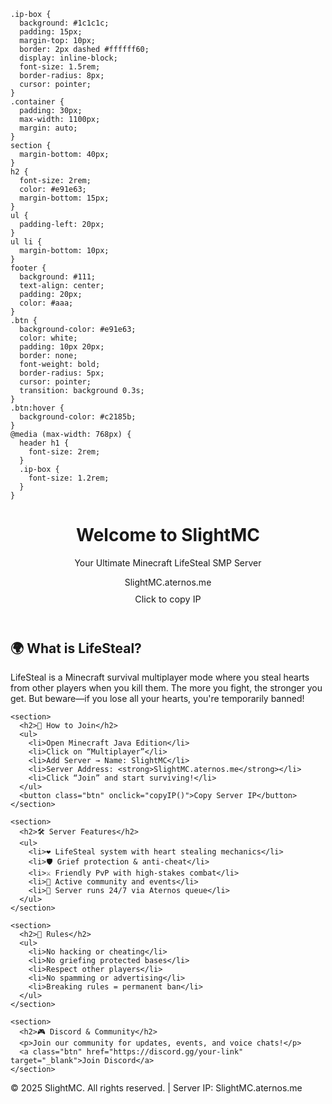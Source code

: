 
    .ip-box {
      background: #1c1c1c;
      padding: 15px;
      margin-top: 10px;
      border: 2px dashed #ffffff60;
      display: inline-block;
      font-size: 1.5rem;
      border-radius: 8px;
      cursor: pointer;
    }
    .container {
      padding: 30px;
      max-width: 1100px;
      margin: auto;
    }
    section {
      margin-bottom: 40px;
    }
    h2 {
      font-size: 2rem;
      color: #e91e63;
      margin-bottom: 15px;
    }
    ul {
      padding-left: 20px;
    }
    ul li {
      margin-bottom: 10px;
    }
    footer {
      background: #111;
      text-align: center;
      padding: 20px;
      color: #aaa;
    }
    .btn {
      background-color: #e91e63;
      color: white;
      padding: 10px 20px;
      border: none;
      font-weight: bold;
      border-radius: 5px;
      cursor: pointer;
      transition: background 0.3s;
    }
    .btn:hover {
      background-color: #c2185b;
    }
    @media (max-width: 768px) {
      header h1 {
        font-size: 2rem;
      }
      .ip-box {
        font-size: 1.2rem;
      }
    }
  </style>
</head>
<body>

  <header>
    <h1>Welcome to SlightMC</h1>
    <p>Your Ultimate Minecraft LifeSteal SMP Server</p>
    <div class="ip-box" onclick="copyIP()">SlightMC.aternos.me</div>
    <p style="margin-top: 10px; font-size: 0.9rem;">Click to copy IP</p>
  </header>

  <div class="container">
    <section>
      <h2>🌍 What is LifeSteal?</h2>
      <p>LifeSteal is a Minecraft survival multiplayer mode where you steal hearts from other players when you kill them. The more you fight, the stronger you get. But beware—if you lose all your hearts, you're temporarily banned!</p>
    </section>

    <section>
      <h2>🚀 How to Join</h2>
      <ul>
        <li>Open Minecraft Java Edition</li>
        <li>Click on “Multiplayer”</li>
        <li>Add Server → Name: SlightMC</li>
        <li>Server Address: <strong>SlightMC.aternos.me</strong></li>
        <li>Click “Join” and start surviving!</li>
      </ul>
      <button class="btn" onclick="copyIP()">Copy Server IP</button>
    </section>

    <section>
      <h2>🛠 Server Features</h2>
      <ul>
        <li>❤️ LifeSteal system with heart stealing mechanics</li>
        <li>🛡 Grief protection & anti-cheat</li>
        <li>⚔ Friendly PvP with high-stakes combat</li>
        <li>👑 Active community and events</li>
        <li>📅 Server runs 24/7 via Aternos queue</li>
      </ul>
    </section>

    <section>
      <h2>📜 Rules</h2>
      <ul>
        <li>No hacking or cheating</li>
        <li>No griefing protected bases</li>
        <li>Respect other players</li>
        <li>No spamming or advertising</li>
        <li>Breaking rules = permanent ban</li>
      </ul>
    </section>

    <section>
      <h2>🎮 Discord & Community</h2>
      <p>Join our community for updates, events, and voice chats!</p>
      <a class="btn" href="https://discord.gg/your-link" target="_blank">Join Discord</a>
    </section>
  </div>

  <footer>
    <p>© 2025 SlightMC. All rights reserved. | Server IP: SlightMC.aternos.me</p>
  </footer>

  <script>
    function copyIP() {
      navigator.clipboard.writeText("SlightMC.aternos.me").then(function() {
        alert("IP copied to clipboard!");
      });
    }
  </script>

</body>
</html>
